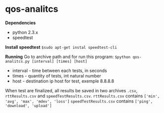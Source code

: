 # qos-analitcs

__Dependencies__
* python 2.3.x
* speedtest

__Install speedtest__
`$sudo apt-get instal speedtest-cli`

__Running__
Go to archive path and for run this program:
`$python qos-analitcs.py [interval] [times] [host]`

* interval - time between each tests, in seconds
* times - quantity of tests, int natural number
* host - destination ip host for test, exemple 8.8.8.8

When test are finalized, all results be saved in two archives `.csv`, `rttResults.csv` and `speedTestResults.csv`.
`rttResults.csv` contains `['min', 'avg', 'max', 'mdev', 'loss']`
`speedTestResults.csv` contains `['ping', 'download', 'upload']`
